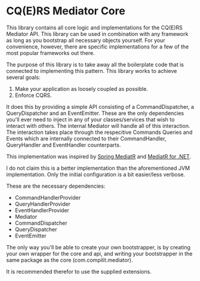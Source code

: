 # CQ(E)RS Mediator Core

This library contains all core logic and implementations for the CQ(E)RS Mediator API. This library can be used in
combination with any framework as long as you bootstrap all necessary objects yourself. For your convenience, however,
there are specific implementations for a few of the most popular frameworks out there.

The purpose of this library is to take away all the boilerplate code that is connected to
implementing this pattern. This library works to achieve several goals:

1. Make your application as loosely coupled as possible.
2. Enforce CQRS.

It does this by providing a simple API consisting of a CommandDispatcher, a QueryDispatcher and an
EventEmitter. These are the only dependencies you'll ever need to inject in any of your
classes/services that wish to interact with others. The internal Mediator will handle all of this
interaction. The interaction takes place through the respecitive Commands Queries and Events which
are internally connected to their CommandHandler, QueryHandler and EventHandler counterparts.

This implementation was inspired by <a href="https://github.com/jkratz55/spring-mediatR">Spring
MediatR</a>
and <a href=https://github.com/jbogard/MediatR>MediatR for .NET</a>.

I do not claim this is a better implementation than the aforementioned JVM implementation. Only the
initial configuration is a bit easier/less verbose.

These are the necessary dependencies:

- CommandHandlerProvider
- QueryHandlerProvider
- EventHandlerProvider
- Mediator
- CommandDispatcher
- QueryDispatcher
- EventEmitter

The only way you'll be able to create your own bootstrapper, is by creating your own wrapper for the core and api, and
writing your bootstrapper in the same package as the core (com.compilit.mediator).

It is recommended therefor to use the supplied extensions.


